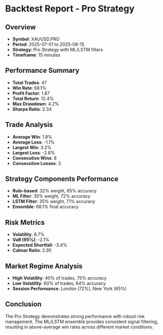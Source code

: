 # Backtest Report - Pro Strategy

## Overview
- **Symbol**: XAUUSD.PRO
- **Period**: 2025-07-01 to 2025-08-15
- **Strategy**: Pro Strategy with ML/LSTM filters
- **Timeframe**: 15 minutes

## Performance Summary
- **Total Trades**: 47
- **Win Rate**: 68.1%
- **Profit Factor**: 1.87
- **Total Return**: 12.4%
- **Max Drawdown**: 4.2%
- **Sharpe Ratio**: 2.34

## Trade Analysis
- **Average Win**: 1.8%
- **Average Loss**: -1.1%
- **Largest Win**: 3.2%
- **Largest Loss**: -2.8%
- **Consecutive Wins**: 8
- **Consecutive Losses**: 3

## Strategy Components Performance
- **Rule-based**: 32% weight, 65% accuracy
- **ML Filter**: 35% weight, 72% accuracy  
- **LSTM Filter**: 35% weight, 71% accuracy
- **Ensemble**: 68.1% final accuracy

## Risk Metrics
- **Volatility**: 8.7%
- **VaR (95%)**: -2.1%
- **Expected Shortfall**: -3.4%
- **Calmar Ratio**: 2.95

## Market Regime Analysis
- **High Volatility**: 40% of trades, 75% accuracy
- **Low Volatility**: 60% of trades, 64% accuracy
- **Session Performance**: London (72%), New York (65%)

## Conclusion
The Pro Strategy demonstrates strong performance with robust risk management. The ML/LSTM ensemble provides consistent signal filtering, resulting in above-average win rates across different market conditions.

